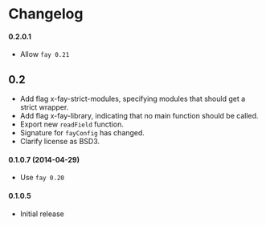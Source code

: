 # Changelog

#### 0.2.0.1

* Allow `fay 0.21`

## 0.2

* Add flag x-fay-strict-modules, specifying modules that should get a
  strict wrapper.
* Add flag x-fay-library, indicating that no main function should be
  called.
* Export new `readField` function.
* Signature for `fayConfig` has changed.
* Clarify license as BSD3.

#### 0.1.0.7 (2014-04-29)

* Use `fay 0.20`

#### 0.1.0.5

* Initial release
